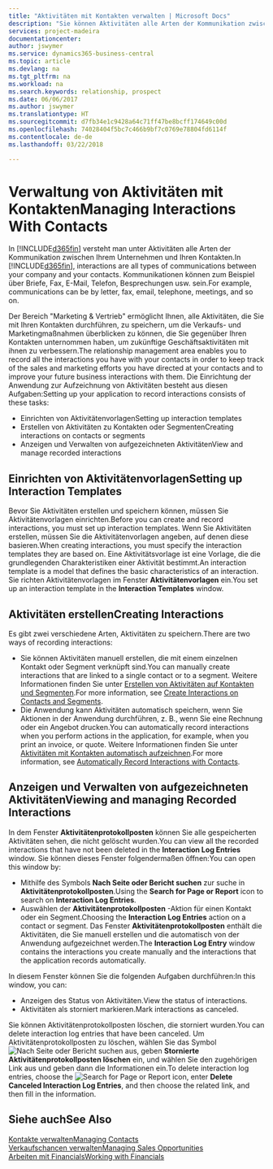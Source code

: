 ```yaml
---
title: "Aktivitäten mit Kontakten verwalten | Microsoft Docs"
description: "Sie können Aktivitäten alle Arten der Kommunikation zwischen Ihrem Unternehmen und Ihren Kontakten aufzeichnen, uum Beispiel Briefe, Fax, E-Mail, Telefon, Besprechungen usw."
services: project-madeira
documentationcenter: 
author: jswymer
ms.service: dynamics365-business-central
ms.topic: article
ms.devlang: na
ms.tgt_pltfrm: na
ms.workload: na
ms.search.keywords: relationship, prospect
ms.date: 06/06/2017
ms.author: jswymer
ms.translationtype: HT
ms.sourcegitcommit: d7fb34e1c9428a64c71ff47be8bcff174649c00d
ms.openlocfilehash: 74028404f5bc7c466b9bf7c0769e78804fd6114f
ms.contentlocale: de-de
ms.lasthandoff: 03/22/2018

---
```

# <a name="managing-interactions-with-contacts"></a><span data-ttu-id="b22f8-103">Verwaltung von Aktivitäten mit Kontakten</span><span class="sxs-lookup"><span data-stu-id="b22f8-103">Managing Interactions With Contacts</span></span>
<span data-ttu-id="b22f8-104">In [!INCLUDE[d365fin](includes/d365fin_md.md)] versteht man unter Aktivitäten alle Arten der Kommunikation zwischen Ihrem Unternehmen und Ihren Kontakten.</span><span class="sxs-lookup"><span data-stu-id="b22f8-104">In [!INCLUDE[d365fin](includes/d365fin_md.md)], interactions are all types of communications between your company and your contacts.</span></span> <span data-ttu-id="b22f8-105">Kommunikationen können zum Beispiel über Briefe, Fax, E-Mail, Telefon, Besprechungen usw. sein.</span><span class="sxs-lookup"><span data-stu-id="b22f8-105">For example, communications can be by letter, fax, email, telephone, meetings, and so on.</span></span>

<span data-ttu-id="b22f8-106">Der Bereich "Marketing & Vertrieb" ermöglicht Ihnen, alle Aktivitäten, die Sie mit Ihren Kontakten durchführen, zu speichern, um die Verkaufs- und Marketingmaßnahmen überblicken zu können, die Sie gegenüber Ihren Kontakten unternommen haben, um zukünftige Geschäftsaktivitäten mit ihnen zu verbessern.</span><span class="sxs-lookup"><span data-stu-id="b22f8-106">The relationship management area enables you to record all the interactions you have with your contacts in order to keep track of the sales and marketing efforts you have directed at your contacts and to improve your future business interactions with them.</span></span> <span data-ttu-id="b22f8-107">Die Einrichtung der Anwendung zur Aufzeichnung von Aktivitäten besteht aus diesen Aufgaben:</span><span class="sxs-lookup"><span data-stu-id="b22f8-107">Setting up your application to record interactions consists of these tasks:</span></span>

* <span data-ttu-id="b22f8-108">Einrichten von Aktivitätenvorlagen</span><span class="sxs-lookup"><span data-stu-id="b22f8-108">Setting up interaction templates</span></span>  
* <span data-ttu-id="b22f8-109">Erstellen von Aktivitäten zu Kontakten oder Segmenten</span><span class="sxs-lookup"><span data-stu-id="b22f8-109">Creating interactions on contacts or segments</span></span>  
* <span data-ttu-id="b22f8-110">Anzeigen und Verwalten von aufgezeichneten Aktivitäten</span><span class="sxs-lookup"><span data-stu-id="b22f8-110">View and manage recorded interactions</span></span>  

##  <a name="setting-up-interaction-templates"></a><span data-ttu-id="b22f8-111">Einrichten von Aktivitätenvorlagen</span><span class="sxs-lookup"><span data-stu-id="b22f8-111">Setting up Interaction Templates</span></span>
<span data-ttu-id="b22f8-112">Bevor Sie Aktivitäten erstellen und speichern können, müssen Sie Aktivitätenvorlagen einrichten.</span><span class="sxs-lookup"><span data-stu-id="b22f8-112">Before you can create and record interactions, you must set up interaction templates.</span></span> <span data-ttu-id="b22f8-113">Wenn Sie Aktivitäten erstellen, müssen Sie die Aktivitätenvorlagen angeben, auf denen diese basieren.</span><span class="sxs-lookup"><span data-stu-id="b22f8-113">When creating interactions, you must specify the interaction templates they are based on.</span></span> <span data-ttu-id="b22f8-114">Eine Aktivitätsvorlage ist eine Vorlage, die die grundlegenden Charakteristiken einer Aktivität bestimmt.</span><span class="sxs-lookup"><span data-stu-id="b22f8-114">An interaction template is a model that defines the basic characteristics of an interaction.</span></span>
<span data-ttu-id="b22f8-115">Sie richten Aktivitätenvorlagen im Fenster **Aktivitätenvorlagen** ein.</span><span class="sxs-lookup"><span data-stu-id="b22f8-115">You set up an interaction template in the **Interaction Templates** window.</span></span>  

## <a name="creating-interactions"></a><span data-ttu-id="b22f8-116">Aktivitäten erstellen</span><span class="sxs-lookup"><span data-stu-id="b22f8-116">Creating Interactions</span></span>
<span data-ttu-id="b22f8-117">Es gibt zwei verschiedene Arten, Aktivitäten zu speichern.</span><span class="sxs-lookup"><span data-stu-id="b22f8-117">There are two ways of recording interactions:</span></span>

* <span data-ttu-id="b22f8-118">Sie können Aktivitäten manuell erstellen, die mit einem einzelnen Kontakt oder Segment verknüpft sind.</span><span class="sxs-lookup"><span data-stu-id="b22f8-118">You can manually create interactions that are linked to a single contact or to a segment.</span></span> <span data-ttu-id="b22f8-119">Weitere Informationen finden Sie unter [Erstellen von Aktivitäten auf Kontakten und Segmenten](marketing-how-create-interactions.md).</span><span class="sxs-lookup"><span data-stu-id="b22f8-119">For more information, see [Create Interactions on Contacts and Segments](marketing-how-create-interactions.md).</span></span>  
* <span data-ttu-id="b22f8-120">Die Anwendung kann Aktivitäten automatisch speichern, wenn Sie Aktionen in der Anwendung durchführen, z. B., wenn Sie eine Rechnung oder ein Angebot drucken.</span><span class="sxs-lookup"><span data-stu-id="b22f8-120">You can automatically record interactions when you perform actions in the application, for example, when you print an invoice, or quote.</span></span> <span data-ttu-id="b22f8-121">Weitere Informationen finden Sie unter [Aktivitäten mit Kontakten automatisch aufzeichnen](marketing-auto-record-interactions.md).</span><span class="sxs-lookup"><span data-stu-id="b22f8-121">For more information, see [Automatically Record Interactions with Contacts](marketing-auto-record-interactions.md).</span></span>

## <a name="viewing-and-managing-recorded-interactions"></a><span data-ttu-id="b22f8-122">Anzeigen und Verwalten von aufgezeichneten Aktivitäten</span><span class="sxs-lookup"><span data-stu-id="b22f8-122">Viewing and managing Recorded Interactions</span></span>
<span data-ttu-id="b22f8-123">In dem Fenster **Aktivitätenprotokollposten** können Sie alle gespeicherten Aktivitäten sehen, die nicht gelöscht wurden.</span><span class="sxs-lookup"><span data-stu-id="b22f8-123">You can view all the recorded interactions that have not been deleted in the **Interaction Log Entries** window.</span></span> <span data-ttu-id="b22f8-124">Sie können dieses Fenster folgendermaßen öffnen:</span><span class="sxs-lookup"><span data-stu-id="b22f8-124">You can open this window by:</span></span>

* <span data-ttu-id="b22f8-125">Mithilfe des Symbols **Nach Seite oder Bericht suchen** zur suche in **Aktivitätenprotokollposten**.</span><span class="sxs-lookup"><span data-stu-id="b22f8-125">Using the **Search for Page or Report** icon to search on **Interaction Log Entries**.</span></span>
* <span data-ttu-id="b22f8-126">Auswählen der **Aktivitätenprotokollposten** -Aktion für einen Kontakt oder ein Segment.</span><span class="sxs-lookup"><span data-stu-id="b22f8-126">Choosing the **Interaction Log Entries** action on a contact or segment.</span></span>
  <span data-ttu-id="b22f8-127">Das Fenster **Aktivitätenprotokollposten** enthält die Aktivitäten, die Sie manuell erstellen und die automatisch von der Anwendung aufgezeichnet werden.</span><span class="sxs-lookup"><span data-stu-id="b22f8-127">The **Interaction Log Entry** window contains the interactions you create manually and the interactions that the application records automatically.</span></span>

<span data-ttu-id="b22f8-128">In diesem Fenster können Sie die folgenden Aufgaben durchführen:</span><span class="sxs-lookup"><span data-stu-id="b22f8-128">In this window, you can:</span></span>

* <span data-ttu-id="b22f8-129">Anzeigen des Status von Aktivitäten.</span><span class="sxs-lookup"><span data-stu-id="b22f8-129">View the status of interactions.</span></span>
* <span data-ttu-id="b22f8-130">Aktivitäten als storniert markieren.</span><span class="sxs-lookup"><span data-stu-id="b22f8-130">Mark interactions as canceled.</span></span>

<span data-ttu-id="b22f8-131">Sie können Aktivitätenprotokollposten löschen, die storniert wurden.</span><span class="sxs-lookup"><span data-stu-id="b22f8-131">You can delete interaction log entries that have been canceled.</span></span> <span data-ttu-id="b22f8-132">Um Aktivitätenprotokollposten zu löschen, wählen Sie das Symbol ![Nach Seite oder Bericht suchen](media/ui-search/search_small.png "Nach Seite oder Bericht suchen") aus, geben **Stornierte Aktivitätenprotokollposten löschen** ein, und wählen Sie den zugehörigen Link aus und geben dann die Informationen ein.</span><span class="sxs-lookup"><span data-stu-id="b22f8-132">To delete interaction log entries, choose the ![Search for Page or Report](media/ui-search/search_small.png "Search for Page or Report icon") icon, enter **Delete Canceled Interaction Log Entries**, and then choose the related link, and then fill in the information.</span></span>

## <a name="see-also"></a><span data-ttu-id="b22f8-133">Siehe auch</span><span class="sxs-lookup"><span data-stu-id="b22f8-133">See Also</span></span>
[<span data-ttu-id="b22f8-134">Kontakte verwalten</span><span class="sxs-lookup"><span data-stu-id="b22f8-134">Managing Contacts</span></span>](marketing-contacts.md)  
[<span data-ttu-id="b22f8-135">Verkaufschancen verwalten</span><span class="sxs-lookup"><span data-stu-id="b22f8-135">Managing Sales Opportunities</span></span>](marketing-manage-sales-opportunities.md)  
[<span data-ttu-id="b22f8-136">Arbeiten mit Financials</span><span class="sxs-lookup"><span data-stu-id="b22f8-136">Working with Financials</span></span>](ui-work-product.md)  

